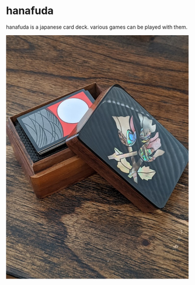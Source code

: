 # hanafuda

hanafuda is a japanese card deck. various games can be played with them.

<img src="resources/img/hanafuda.png" width=500></img>
